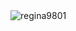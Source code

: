 <!DOCTYPE html>
<html>
  <head>
    <meta charset="utf-8">
    <title>regina9801</title>
  </head>
  <body>
    <img src="https://pic.pimg.tw/melances/1379121327-3598603394.jpg" alt="regina9801">
  </body>
</html>
